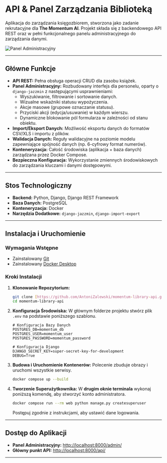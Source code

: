 # API & Panel Zarządzania Biblioteką

Aplikacja do zarządzania księgozbiorem, stworzona jako zadanie rekrutacyjne dla **The Momentum AI**. Projekt składa się z backendowego API REST oraz w pełni funkcjonalnego panelu administracyjnego do zarządzania danymi.

![Panel Administracyjny](https://github.com/user-attachments/assets/7454d62e-8cd5-46b6-99b5-c9f36ae7a838)

---

## Główne Funkcje

* **API REST:** Pełna obsługa operacji CRUD dla zasobu książek.
* **Panel Administracyjny:** Rozbudowany interfejs dla personelu, oparty o `django-jazzmin` z następującymi usprawnieniami:
    * Wyszukiwanie, filtrowanie i sortowanie danych.
    * Wizualne wskaźniki statusu wypożyczenia.
    * Akcje masowe (grupowe oznaczanie statusu).
    * Przyciski akcji (edycja/usuwanie) w każdym wierszu.
    * Dynamiczne blokowanie pól formularza w zależności od stanu obiektu.
* **Import/Eksport Danych:** Możliwość eksportu danych do formatów CSV/XLS i importu z plików.
* **Walidacja Danych:** Reguły walidacyjne na poziomie modelu zapewniające spójność danych (np. 6-cyfrowy format numerów).
* **Konteneryzacja:** Całość środowiska (aplikacja + baza danych) zarządzana przez Docker Compose.
* **Bezpieczna Konfiguracja:** Wykorzystanie zmiennych środowiskowych do zarządzania kluczami i danymi dostępowymi.

---

## Stos Technologiczny

* **Backend:** Python, Django, Django REST Framework
* **Baza Danych:** PostgreSQL
* **Konteneryzacja:** Docker
* **Narzędzia Dodatkowe:** `django-jazzmin`, `django-import-export`

---

## Instalacja i Uruchomienie

### Wymagania Wstępne

* Zainstalowany [Git](https://git-scm.com/)
* Zainstalowany [Docker Desktop](https://www.docker.com/products/docker-desktop/)

### Kroki Instalacji

1.  **Klonowanie Repozytorium:**
    ```bash
    git clone [https://github.com/AntoniZalewski/momentum-library-api.git](https://github.com/AntoniZalewski/momentum-library-api.git)
    cd momentum-library-api
    ```

2.  **Konfiguracja Środowiska:**
    W głównym folderze projektu stwórz plik `.env` na podstawie poniższego szablonu.
    ```env
    # Konfiguracja Bazy Danych
    POSTGRES_DB=momentum_db
    POSTGRES_USER=momentum_user
    POSTGRES_PASSWORD=momentum_password

    # Konfiguracja Django
    DJANGO_SECRET_KEY=super-secret-key-for-development
    DEBUG=True
    ```

3.  **Budowa i Uruchomienie Kontenerów:**
    Polecenie zbuduje obrazy i uruchomi wszystkie serwisy.
    ```bash
    docker compose up --build
    ```

4.  **Tworzenie Superużytkownika:**
    W **drugim oknie terminala** wykonaj poniższą komendę, aby stworzyć konto administratora.
    ```bash
    docker compose run --rm web python manage.py createsuperuser
    ```
    Postępuj zgodnie z instrukcjami, aby ustawić dane logowania.

---

## Dostęp do Aplikacji

* **Panel Administracyjny:** [http://localhost:8000/admin/](http://localhost:8000/admin/)
* **Główny punkt API:** [http://localhost:8000/api/](http://localhost:8000/api/)

---